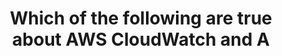 ---
layout: all-exams
title: "Which of the following are true about AWS CloudWatch and A"
blurb: "CloudTrail is used to monitor AWS account activity. In contrast, CloudWatch is used to monitor applications and optimize resource utilization. CloudWatc"
quid: 45
---